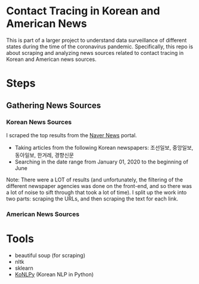 # Contact Tracing in Korean and American News

This is part of a larger project to understand data surveillance of different states during the time of the coronavirus pandemic. Specifically, this repo is about scraping and analyzing news sources related to contact tracing in Korean and American news sources.

# Steps

## Gathering News Sources

### Korean News Sources
I scraped the top results from the [Naver News](https://news.naver.com/) portal.
* Taking articles from the following Korean newspapers: 조선일보, 중앙일보, 동아일보, 한겨레, 경향신문
* Searching in the date range from January 01, 2020 to the beginning of June

Note: There were a LOT of results (and unfortunately, the filtering of the different newspaper agencies was done on the front-end, and so there was a lot of noise to sift through that took a lot of time). I split up the work into two parts: scraping the URLs, and then scraping the text for each link.



### American News Sources





# Tools 
* beautiful soup (for scraping)
* nltk
* sklearn
* [KoNLPy](https://konlpy.org/en/latest/) (Korean NLP in Python)